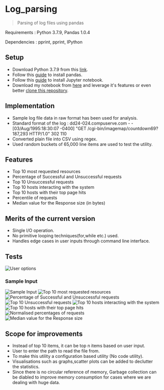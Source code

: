 # Log_parsing
>Parsing of log files using pandas

Requirements : Python 3.7.9, Pandas 1.0.4

Dependencies : pprint, pprint, IPython

## Setup
- Download Python 3.7.9 from this [link]( https://www.python.org/downloads/).
- Follow this [guide](https://pandas.pydata.org/pandas-docs/stable/getting_started/install.html) to install pandas.
- Follow this [guide](https://jupyter.org/install) to install Jupyter notebook.
- Download my notebook from [here](https://github.com/ramakrishnabollisetty007/Log_parsing/blob/master/Submission.ipynb) and leverage it's features or even better [clone this repository](https://github.com/ramakrishnabollisetty007/Log_parsing.git).


## Implementation

- Sample log file data in raw format has been used for analysis.
- Standard format of the log : dd24-024.compuserve.com - - [03/Aug/1995:18:30:07 -0400] "GET /cgi-bin/imagemap/countdown69?187,293 HTTP/1.0" 302 110
- Converted plain file into CSV using regex.
- Used random buckets of 65,000 line items are used to test the utility. 

## Features

- Top 10 most requested resources
- Percentage of Successful and Unsuccessful requests
- Top 10 Unsuccessful requests
- Top 10 hosts interacting with the system
- Top 10 hosts with their top page hits
- Percentile of requests
- Median value for the Response size (in bytes)

## Merits of the current version

- Single I/O operation.
- No primitive looping techniques(for,while etc.) used.
- Handles edge cases in user inputs through command line interface.



## Tests
![User options](https://github.com/ramakrishnabollisetty007/Log_parsing/blob/master/Tests/Options%20for%20users.PNG)

### Sample Input 
![Sample Input](https://github.com/ramakrishnabollisetty007/Log_parsing/blob/master/Tests/Sample%20input.PNG)
![Top 10 most requested resources](https://github.com/ramakrishnabollisetty007/Log_parsing/blob/master/Tests/Top%2010%20accessed%20resources.PNG)
![Percentage of Successful and Unsuccessful requests](https://github.com/ramakrishnabollisetty007/Log_parsing/blob/master/Tests/Percentage%20of%20successful%20and%20unsuccessful%20requests.PNG)
![Top 10 Unsuccessful requests](https://github.com/ramakrishnabollisetty007/Log_parsing/blob/master/Tests/Top%2010%20Unsuccessful%20requests.PNG)
![Top 10 hosts interacting with the system](https://github.com/ramakrishnabollisetty007/Log_parsing/blob/master/Tests/Top%2010%20hosts%20interacting%20with%20the%20system.PNG)
![Top 10 hosts with their top page hits](https://github.com/ramakrishnabollisetty007/Log_parsing/blob/master/Tests/Top%2010%20hosts%20with%20their%20top%20page%20hits.PNG)
![Normalised percentages of requests](https://github.com/ramakrishnabollisetty007/Log_parsing/blob/master/Tests/Normalised%20percentages%20of%20requests.PNG)
![Median value for the Response size](https://github.com/ramakrishnabollisetty007/Log_parsing/blob/master/Tests/Median%20value%20for%20the%20Response%20size%20(in%20bytes).PNG)


## Scope for improvements

- Instead of top 10 items, it can be top n items based on user input.
- User to enter the path to read the file from.
- To make this utility a configuration based utility (No code utility).
- Visualisations such as graphs,scatter plots can be added to declutter the statistics.
- Since there is no circular reference of memory, Garbage collection can be diabled to improve memory consumption for cases where we are dealing with huge data.



